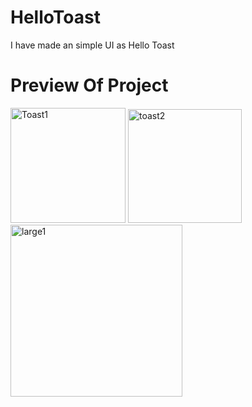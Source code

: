 # HelloToast

I have made an simple UI as Hello Toast


# Preview Of Project

<img width="184" alt="Toast1" src="https://user-images.githubusercontent.com/77117240/116306994-67fc9580-a7c3-11eb-9585-a272c9cd566e.png">

<img width="182" alt="toast2" src="https://user-images.githubusercontent.com/77117240/116307007-6b901c80-a7c3-11eb-9a80-df70d6f39dbf.png">

<img width="275" alt="large1" src="https://user-images.githubusercontent.com/77117240/116307018-6df27680-a7c3-11eb-9681-05c3212deec4.png">
